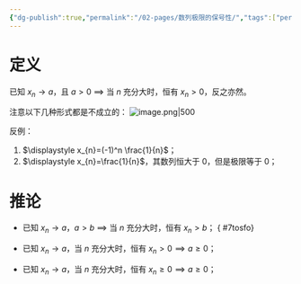 ```yaml
---
{"dg-publish":true,"permalink":"/02-pages/数列极限的保号性/","tags":["personal/blog","高等数学/极限"]}
---
```


# 定义
已知 $\displaystyle x_{n}\to a$，且 $\displaystyle a>0$ $\displaystyle \implies$ 当 $\displaystyle n$ 充分大时，恒有 $\displaystyle x_{n}>0$，反之亦然。

注意以下几种形式都是不成立的：
![image.png|500](https://yelanyanyu-img-bed.oss-cn-hangzhou.aliyuncs.com/img/blog/2024/07/20240709154950.png)

反例：
 1. $\displaystyle x_{n}=(-1)^n \frac{1}{n}$；
 2. $\displaystyle x_{n}=\frac{1}{n}$，其数列恒大于 0，但是极限等于 0；
# 推论
- 已知 $\displaystyle x_{n}\to a$，$\displaystyle a>b$ $\displaystyle \implies$ 当 $\displaystyle n$ 充分大时，恒有 $\displaystyle x_{n}>b$；
{ #7tosfo}

- 已知 $\displaystyle x_{n}\to a$，当 $\displaystyle n$ 充分大时，恒有 $\displaystyle x_{n} >0 \implies a\geq 0$；
- 已知 $\displaystyle x_{n}\to a$，当 $\displaystyle n$ 充分大时，恒有 $\displaystyle x_{n} \geq0 \implies a\geq 0$；